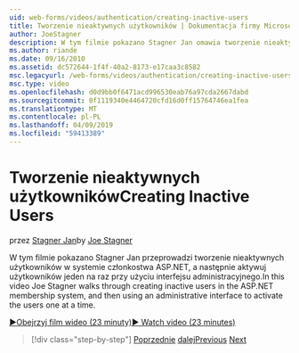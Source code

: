```yaml
---
uid: web-forms/videos/authentication/creating-inactive-users
title: Tworzenie nieaktywnych użytkowników | Dokumentacja firmy Microsoft
author: JoeStagner
description: W tym filmie pokazano Stagner Jan omawia tworzenie nieaktywnych użytkowników w systemie członkostwa ASP.NET, a następnie aktywuj użytkowników co przy użyciu interfejsu administracyjnego...
ms.author: riande
ms.date: 09/16/2010
ms.assetid: dc572644-1f4f-40a2-8173-e17caa3c8582
msc.legacyurl: /web-forms/videos/authentication/creating-inactive-users
msc.type: video
ms.openlocfilehash: d0d9bb0f6471acd996530eab76a97cda2667dabd
ms.sourcegitcommit: 0f1119340e4464720cfd16d0ff15764746ea1fea
ms.translationtype: MT
ms.contentlocale: pl-PL
ms.lasthandoff: 04/09/2019
ms.locfileid: "59413389"
---
```

# <a name="creating-inactive-users"></a><span data-ttu-id="2eb2a-103">Tworzenie nieaktywnych użytkowników</span><span class="sxs-lookup"><span data-stu-id="2eb2a-103">Creating Inactive Users</span></span>

<span data-ttu-id="2eb2a-104">przez [Stagner Jan](https://github.com/JoeStagner)</span><span class="sxs-lookup"><span data-stu-id="2eb2a-104">by [Joe Stagner](https://github.com/JoeStagner)</span></span>

<span data-ttu-id="2eb2a-105">W tym filmie pokazano Stagner Jan przeprowadzi tworzenie nieaktywnych użytkowników w systemie członkostwa ASP.NET, a następnie aktywuj użytkowników jeden na raz przy użyciu interfejsu administracyjnego.</span><span class="sxs-lookup"><span data-stu-id="2eb2a-105">In this video Joe Stagner walks through creating inactive users in the ASP.NET membership system, and then using an administrative interface to activate the users one at a time.</span></span>

[<span data-ttu-id="2eb2a-106">&#9654;Obejrzyj film wideo (23 minuty)</span><span class="sxs-lookup"><span data-stu-id="2eb2a-106">&#9654; Watch video (23 minutes)</span></span>](https://channel9.msdn.com/Blogs/ASP-NET-Site-Videos/creating-inactive-users)

> [!div class="step-by-step"]
> <span data-ttu-id="2eb2a-107">[Poprzednie](simple-web-service-authentication.md)
> [dalej](sql-injection-defense.md)</span><span class="sxs-lookup"><span data-stu-id="2eb2a-107">[Previous](simple-web-service-authentication.md)
[Next](sql-injection-defense.md)</span></span>

